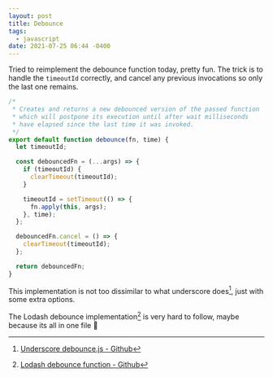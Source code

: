 ```yaml
---
layout: post
title: Debounce
tags:
  - javascript
date: 2021-07-25 06:44 -0400
---
```

Tried to reimplement the debounce function today, pretty fun. The trick is to handle the `timeoutId` correctly, and cancel any previous invocations so only the last one remains.


```javascript
/*
 * Creates and returns a new debounced version of the passed function
 * which will postpone its execution until after wait milliseconds
 * have elapsed since the last time it was invoked.
 */
export default function debounce(fn, time) {
  let timeoutId;

  const debouncedFn = (...args) => {
    if (timeoutId) {
      clearTimeout(timeoutId);
    }

    timeoutId = setTimeout(() => {
      fn.apply(this, args);
    }, time);
  };

  debouncedFn.cancel = () => {
    clearTimeout(timeoutId);
  };

  return debouncedFn;
}
```

This implementation is not too dissimilar to what underscore does[^1], just with some extra options.

The Lodash debounce implementation[^2] is very hard to follow, maybe because its all in one file :shrug:

[^1]: [Underscore debounce.js - Github](https://github.com/jashkenas/underscore/blob/master/modules/debounce.js)
[^2]: [Lodash debounce function - Github](https://github.com/lodash/lodash/blob/4.17.15/lodash.js#L10304)